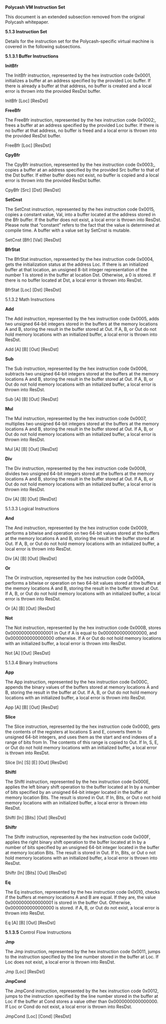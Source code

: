 **Polycash VM Instruction Set**

This document is an extended subsection removed from the original Polycash whitepaper.

**5.1.3 Instruction Set**

Details for the instruction set for the Polycash-specific virtual machine is covered in the following subsections.

**5.1.3.1 Buffer Instructions**

**InitBfr**

The InitBfr instruction, represented by the hex instruction code 0x0001, initializes a buffer at an address specified by the provided Loc buffer. If there is already a buffer at that address, no buffer is created and a local error is thrown into the provided ResDst buffer.

InitBfr [Loc] [ResDst]

**FreeBfr**

The FreeBfr instruction, represented by the hex instruction code 0x0002;, frees a buffer at an address specified by the provided Loc buffer. If there is no buffer at that address, no buffer is freed and a local error is thrown into the provided ResDst buffer.

FreeBfr [Loc] [ResDst]

**CpyBfr**

The CpyBfr instruction, represented by the hex instruction code 0x0003;, copies a buffer at an address specified by the provided Src buffer to that of the Dst buffer. If either buffer does not exist, no buffer is copied and a local error is thrown into the provided ResDst buffer.

CpyBfr [Src] [Dst] [ResDst]

**SetCnst**

The SetCnst instruction, represented by the hex instruction code 0x0015, copies a constant value, Val, into a buffer located at the address stored in the Bfr buffer. If the buffer does not exist, a local error is thrown into ResDst. Please note that “constant” refers to the fact that the value is determined at compile time. A buffer with a value set by SetCnst is mutable.

SetCnst [Bfr] [Val] [ResDst]

**BfrStat**

The BfrStat instruction, represented by the hex instruction code 0x0004, gets the initialization status at the address Loc. If there is an initialized buffer at that location, an unsigned 8-bit integer representation of the number 1 is stored in the buffer at location Dst. Otherwise, a 0 is stored. If there is no buffer located at Dst, a local error is thrown into ResDst.

BfrStat [Loc] [Dst] [ResDst]

5.1.3.2 Math Instructions

**Add**

The Add instruction, represented by the hex instruction code 0x0005, adds two unsigned 64-bit integers stored in the buffers at the memory locations A and B, storing the result in the buffer stored at Out. If A, B, or Out do not hold memory locations with an initialized buffer, a local error is thrown into ResDst.

Add [A] [B] [Out] [ResDst]

**Sub**

The Sub instruction, represented by the hex instruction code 0x0006, subtracts two unsigned 64-bit integers stored at the buffers at the memory locations A and B, storing the result in the buffer stored at Out. If A, B, or Out do not hold memory locations with an initialized buffer, a local error is thrown into ResDst.

Sub [A] [B] [Out] [ResDst]

**Mul**

The Mul instruction, represented by the hex instruction code 0x0007, multiplies two unsigned 64-bit integers stored at the buffers at the memory locations A and B, storing the result in the buffer stored at Out. If A, B, or Out do not hold memory locations with an initialized buffer, a local error is thrown into ResDst.

Mul [A] [B] [Out] [ResDst]

**Div**

The Div instruction, represented by the hex instruction code 0x0008, divides two unsigned 64-bit integers stored at the buffers at the memory locations A and B, storing the result in the buffer stored at Out. If A, B, or Out do not hold memory locations with an initialized buffer, a local error is thrown into ResDst.

Div [A] [B] [Out] [ResDst]

5.1.3.3 Logical Instructions

**And**

The And instruction, represented by the hex instruction code 0x0009, performs a bitwise and operation on two 64-bit values stored at the buffers at the memory locations A and B, storing the result in the buffer stored at Out. If A, B, or Out do not hold memory locations with an initialized buffer, a local error is thrown into ResDst.

Div [A] [B] [Out] [ResDst]

**Or**

The Or instruction, represented by the hex instruction code 0x000A, performs a bitwise or operation on two 64-bit values stored at the buffers at the memory locations A and B, storing the result in the buffer stored at Out. If A, B, or Out do not hold memory locations with an initialized buffer, a local error is thrown into ResDst.

Or [A] [B] [Out] [ResDst]

**Not**

The Not instruction, represented by the hex instruction code 0x000B, stores 0x0000000000000001 in Out if A is equal to 0x0000000000000000, and 0x0000000000000000 otherwise. If A or Out do not hold memory locations with an initialized buffer, a local error is thrown into ResDst.

Not [A] [Out] [ResDst]

5.1.3.4 Binary Instructions

**App**

The App instruction, represented by the hex instruction code 0x000C, appends the binary values of the buffers stored at memory locations A and B, storing the result in the buffer at Out. If A, B, or Out do not hold memory locations with an initialized buffer, a local error is thrown into ResDst.

App [A] [B] [Out] [ResDst]

**Slice**

The Slice instruction, represented by the hex instruction code 0x000D, gets the contents of the registers at locations S and E, converts them to unsigned 64-bit integers, and uses them as the start and end indexes of a range of bits from In. The contents of this range is copied to Out. If In, S, E, or Out do not hold memory locations with an initialized buffer, a local error is thrown into ResDst.

Slice [In] [S] [E] [Out] [ResDst]

**Shiftl**

The Shiftl instruction, represented by the hex instruction code 0x000E, applies the left binary shift operation to the buffer located at In by a number of bits specified by an unsigned 64-bit integer located in the buffer at memory location Bits. The result is stored in Out. If In, Bits, or Out o not hold memory locations with an initialized buffer, a local error is thrown into ResDst.

Shiftl [In] [Bits] [Out] [ResDst]

**Shiftr**

The Shiftr instruction, represented by the hex instruction code 0x000F, applies the right binary shift operation to the buffer located at In by a number of bits specified by an unsigned 64-bit integer located in the buffer at memory location Bits. The result is stored in Out. If In, Bits, or Out o not hold memory locations with an initialized buffer, a local error is thrown into ResDst.

Shiftr [In] [Bits] [Out] [ResDst]

**Eq**

The Eq instruction, represented by the hex instruction code 0x0010, checks if the buffers at memory locations A and B are equal. If they are, the value 0x0000000000000001 is stored in the buffer Out. Otherwise, 0x0000000000000000 is stored. if A, B, or Out do not exist, a local error is thrown into ResDst.

Eq [A] [B] [Out] [ResDst]

**5.1.3.5** Control Flow Instructions

**Jmp**

The Jmp instruction, represented by the hex instruction code 0x0011, jumps to the instruction specified by the line number stored in the buffer at Loc. If Loc does not exist, a local error is thrown into ResDst.

Jmp [Loc] [ResDst]

**JmpCond**

The JmpCond instruction, represented by the hex instruction code 0x0012, jumps to the instruction specified by the line number stored in the buffer at Loc if the buffer at Cond stores a value other than 0x0000000000000000. If Loc or Cond do not exist, a local error is thrown into ResDst.

JmpCond [Loc] [Cond] [ResDst]
